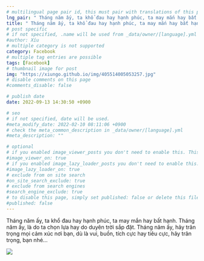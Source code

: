 ```yaml
---
# multilingual page pair id, this must pair with translations of this page. (This name must be unique)
lng_pair: " Tháng năm ấy, ta khổ đau hay hạnh phúc, ta may mắn hay bất hạnh "
title: " Tháng năm ấy, ta khổ đau hay hạnh phúc, ta may mắn hay bất hạnh "
# post specific
# if not specified, .name will be used from _data/owner/[language].yml
#author: Xíu
# multiple category is not supported
category: Facebook
# multiple tag entries are possible
tags: [Facebook]
# thumbnail image for post
img: "https://xiungo.github.io/img/405514005053257.jpg"
# disable comments on this page
#comments_disable: false

# publish date
date: 2022-09-13 14:30:50 +0900

# seo
# if not specified, date will be used.
#meta_modify_date: 2022-02-10 08:11:06 +0900
# check the meta_common_description in _data/owner/[language].yml
#meta_description: ""

# optional
# if you enabled image_viewer_posts you don't need to enable this. This is only if image_viewer_posts = false
#image_viewer_on: true
# if you enabled image_lazy_loader_posts you don't need to enable this. This is only if image_lazy_loader_posts = false
#image_lazy_loader_on: true
# exclude from on site search
#on_site_search_exclude: true
# exclude from search engines
#search_engine_exclude: true
# to disable this page, simply set published: false or delete this file
#published: false
---
```


<!-- outline-start -->

Tháng năm ấy, ta khổ đau hay hạnh phúc, ta may mắn hay bất hạnh.
Tháng năm ấy, là do ta chọn lựa hay do duyên trời sắp đặt.
Tháng năm ấy, hãy trân trọng mọi cảm xúc nơi bạn, dù là vui, buồn, tích cực hay tiêu cực, hãy trân trọng, bạn nhé...

<!-- outline-end -->

<img src= "https://xiungo.github.io/img/405514005053257.jpg">